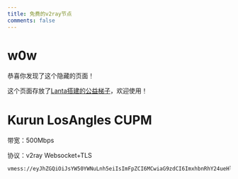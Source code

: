 ```yaml
---
title: 免费的v2ray节点
comments: false
---
```


# w0w

恭喜你发现了这个隐藏的页面！

这个页面存放了[Lanta搭建的公益梯子](https://www.lanta.cyou/v2ray "Lanta搭建的公益梯子")，欢迎使用！

# Kurun LosAngles CUPM

带宽：500Mbps

协议：v2ray Websocket+TLS

```
vmess://eyJhZGQiOiJsYW50YWNuLnh5eiIsImFpZCI6MCwiaG9zdCI6ImxhbnRhY24ueHl6IiwiaWQiOiI3YTIzYTgxOS1kZDlkLTRmM2UtOTcyMC04NmNlN2Q4ZmY4ZmEiLCJuZXQiOiJ3cyIsInBhdGgiOiIvMTE0NTE0IiwicG9ydCI6NDQzLCJwcyI6IktVUlVOX0xvc0FuZ2xlc19DVVBNIiwic2N5IjoiYWVzLTEyOC1nY20iLCJzbmkiOiJsYW50YWNuLnh5eiIsInRscyI6InRscyIsInR5cGUiOiJub25lIiwidiI6Mn0=
```